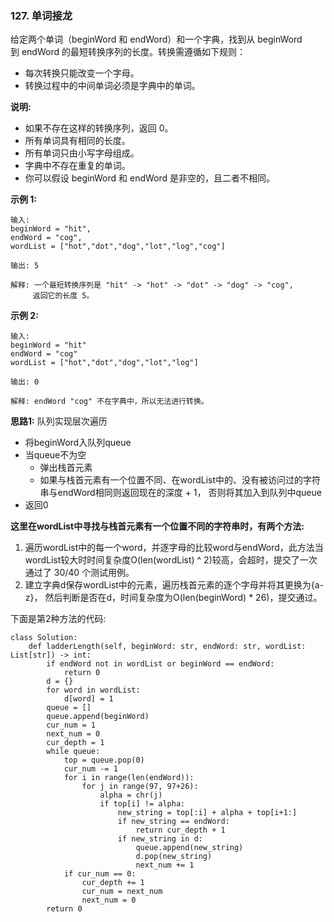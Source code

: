 ### 127. 单词接龙
给定两个单词（beginWord 和 endWord）和一个字典，找到从 beginWord 到 endWord 的最短转换序列的长度。转换需遵循如下规则：

+ 每次转换只能改变一个字母。
+ 转换过程中的中间单词必须是字典中的单词。

**说明:**

+ 如果不存在这样的转换序列，返回 0。
+ 所有单词具有相同的长度。
+ 所有单词只由小写字母组成。
+ 字典中不存在重复的单词。
+ 你可以假设 beginWord 和 endWord 是非空的，且二者不相同。

**示例 1:**
```
输入:
beginWord = "hit",
endWord = "cog",
wordList = ["hot","dot","dog","lot","log","cog"]

输出: 5

解释: 一个最短转换序列是 "hit" -> "hot" -> "dot" -> "dog" -> "cog",
     返回它的长度 5。
```

**示例 2:**
```
输入:
beginWord = "hit"
endWord = "cog"
wordList = ["hot","dot","dog","lot","log"]

输出: 0

解释: endWord "cog" 不在字典中，所以无法进行转换。
```

**思路1:** 队列实现层次遍历
+ 将beginWord入队列queue
+ 当queue不为空
    + 弹出栈首元素
    + 如果与栈首元素有一个位置不同、在wordList中的、没有被访问过的字符串与endWord相同则返回现在的深度 + 1， 否则将其加入到队列中queue
+ 返回0

**这里在wordList中寻找与栈首元素有一个位置不同的字符串时，有两个方法:**
1. 遍历wordList中的每一个word，并逐字母的比较word与endWord，此方法当wordList较大时时间复杂度O(len(wordList) \^ 2)较高，会超时，提交了一次通过了 30/40 个测试用例。
2. 建立字典d保存wordList中的元素，遍历栈首元素的逐个字母并将其更换为{a-z}， 然后判断是否在d，时间复杂度为O(len(beginWord) * 26)，提交通过。

下面是第2种方法的代码:
```
class Solution:
    def ladderLength(self, beginWord: str, endWord: str, wordList: List[str]) -> int:
        if endWord not in wordList or beginWord == endWord:
            return 0
        d = {}
        for word in wordList:
            d[word] = 1
        queue = []
        queue.append(beginWord)
        cur_num = 1
        next_num = 0
        cur_depth = 1
        while queue:
            top = queue.pop(0)
            cur_num -= 1
            for i in range(len(endWord)):
                for j in range(97, 97+26):
                    alpha = chr(j)
                    if top[i] != alpha:
                        new_string = top[:i] + alpha + top[i+1:]
                        if new_string == endWord:
                            return cur_depth + 1
                        if new_string in d:
                            queue.append(new_string)
                            d.pop(new_string)
                            next_num += 1
            if cur_num == 0:
                cur_depth += 1
                cur_num = next_num
                next_num = 0
        return 0
```

